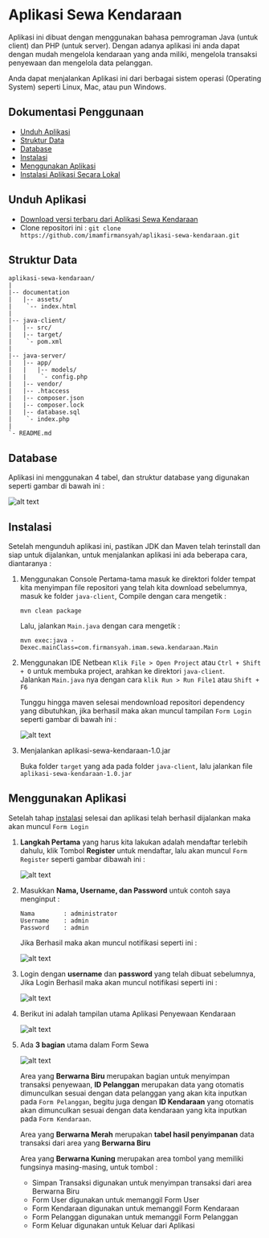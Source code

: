 # Aplikasi Sewa Kendaraan

Aplikasi ini dibuat dengan menggunakan bahasa pemrograman Java (untuk client) dan PHP (untuk server).
Dengan adanya aplikasi ini anda dapat dengan mudah mengelola kendaraan yang anda miliki, mengelola transaksi penyewaan dan mengelola data pelanggan.

Anda dapat menjalankan Aplikasi ini dari berbagai sistem operasi (Operating System) seperti Linux, Mac, atau pun Windows.

## Dokumentasi Penggunaan

- [Unduh Aplikasi](#unduh-aplikasi)
- [Struktur Data](#struktur-data)
- [Database](#database)
- [Instalasi](#instalasi)
- [Menggunakan Aplikasi](#menggunakan-aplikasi)
- [Instalasi Aplikasi Secara Lokal](#menggunakan-local)

## Unduh Aplikasi

- [Download versi terbaru dari Aplikasi Sewa Kendaraan](https://github.com/imamfirmansyah/aplikasi-sewa-kendaraan/archive/master.zip)
- Clone repositori ini : `git clone https://github.com/imamfirmansyah/aplikasi-sewa-kendaraan.git`

## Struktur Data

```
aplikasi-sewa-kendaraan/
|
|-- documentation
|   |-- assets/
|    `-- index.html
|
|-- java-client/
|   |-- src/
|	|-- target/
|    `- pom.xml
|
|-- java-server/
|   |-- app/
|   |   |-- models/
|   |    `- config.php
|   |-- vendor/
|   |-- .htaccess
|   |-- composer.json
|   |-- composer.lock
|   |-- database.sql
|    `- index.php
|
`- README.md
```

## Database

Aplikasi ini menggunakan 4 tabel, dan struktur database yang digunakan seperti gambar di bawah ini :

![alt text](https://github.com/imamfirmansyah/aplikasi-sewa-kendaraan/blob/master/documentation/assets/img/database-structure.png "Struktur Database")

## Instalasi

Setelah mengunduh aplikasi ini, pastikan JDK dan Maven telah terinstall dan siap untuk dijalankan, untuk menjalankan aplikasi ini ada beberapa cara, diantaranya :

1. Menggunakan Console
	Pertama-tama masuk ke direktori folder tempat kita menyimpan file repositori yang telah kita download sebelumnya, masuk ke folder `java-client`, Compile dengan cara mengetik :

	```
	mvn clean package
	```

	Lalu, jalankan `Main.java` dengan cara mengetik :
	```
	mvn exec:java -Dexec.mainClass=com.firmansyah.imam.sewa.kendaraan.Main
	```

2. Menggunakan IDE Netbean
	`Klik File > Open Project` atau `Ctrl + Shift + O` untuk membuka project, arahkan ke direktori `java-client`. <br>
	Jalankan `Main.java` nya dengan cara `klik Run > Run File1` atau `Shift + F6`

	Tunggu hingga maven selesai mendownload repositori dependency yang dibutuhkan, jika berhasil maka akan muncul tampilan `Form Login` seperti gambar di bawah ini :

	![alt text](https://github.com/imamfirmansyah/aplikasi-sewa-kendaraan/blob/master/documentation/assets/img/java-client/07-form-login.png "Form Login")

3. Menjalankan aplikasi-sewa-kendaraan-1.0.jar

	Buka folder `target` yang ada pada folder `java-client`, lalu jalankan file `aplikasi-sewa-kendaraan-1.0.jar`

## Menggunakan Aplikasi

Setelah tahap [instalasi](#instalasi) selesai dan aplikasi telah berhasil dijalankan maka akan muncul `Form Login`

1. **Langkah Pertama** yang harus kita lakukan adalah mendaftar terlebih dahulu, klik Tombol **Register** untuk mendaftar, lalu akan muncul `Form Register` seperti gambar dibawah ini :

	![alt text](https://github.com/imamfirmansyah/aplikasi-sewa-kendaraan/blob/master/documentation/assets/img/aplikasi/01-form-register.png "Form Register")

2. Masukkan **Nama, Username, dan Password** untuk contoh saya menginput : 
	```
	Nama 		: administrator 
	Username 	: admin 
	Password 	: admin 
	```
	Jika Berhasil maka akan muncul notifikasi seperti ini :

	![alt text](https://github.com/imamfirmansyah/aplikasi-sewa-kendaraan/blob/master/documentation/assets/img/aplikasi/02-register-berhasil.png "Register Berhasil")

3. Login dengan **username** dan **password** yang telah dibuat sebelumnya, Jika Login Berhasil maka akan muncul notifikasi seperti ini :

	![alt text](https://github.com/imamfirmansyah/aplikasi-sewa-kendaraan/blob/master/documentation/assets/img/aplikasi/03-login-berhasil.png "Login Berhasil")

4. Berikut ini adalah tampilan utama Aplikasi Penyewaan Kendaraan

	![alt text](https://github.com/imamfirmansyah/aplikasi-sewa-kendaraan/blob/master/documentation/assets/img/aplikasi/04-form-utama.png "Form Utama")

5. Ada **3 bagian** utama dalam Form Sewa

	![alt text](https://github.com/imamfirmansyah/aplikasi-sewa-kendaraan/blob/master/documentation/assets/img/aplikasi/05-form-utama-deskripsi.png "Deskripsi Form Utama")

	Area yang **Berwarna Biru** merupakan bagian untuk menyimpan transaksi penyewaan, **ID Pelanggan** merupakan data yang otomatis dimunculkan sesuai dengan data pelanggan yang akan kita inputkan pada `Form Pelanggan`, begitu juga dengan **ID Kendaraan** yang otomatis akan dimunculkan sesuai dengan data kendaraan yang kita inputkan pada `Form Kendaraan`. <br>

	Area yang **Berwarna Merah** merupakan **tabel hasil penyimpanan** data transaksi dari area yang **Berwarna Biru** <br>

	Area yang **Berwarna Kuning** merupakan area tombol yang memiliki fungsinya masing-masing, untuk tombol : <br>
	- Simpan Transaksi digunakan untuk menyimpan transaksi dari area Berwarna Biru
	- Form User digunakan untuk memanggil Form User 
	- Form Kendaraan digunakan untuk memanggil Form Kendaraan 
	- Form Pelanggan digunakan untuk memanggil Form Pelanggan 
	- Form Keluar digunakan untuk Keluar dari Aplikasi 